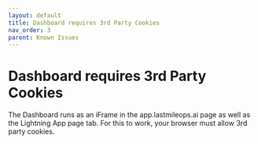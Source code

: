 ```yaml
---
layout: default
title: Dashboard requires 3rd Party Cookies
nav_order: 3
parent: Known Issues
---
```


# Dashboard requires 3rd Party Cookies

The Dashboard runs as an iFrame in the app.lastmileops.ai page as well as the Lightning App page tab. For this to work, your browser must allow 3rd party cookies.

